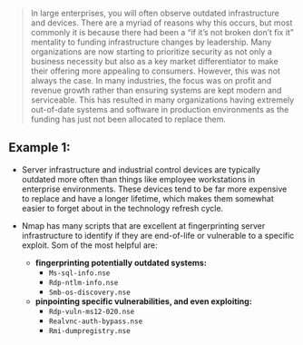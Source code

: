 > In large enterprises, you will often observe outdated infrastructure and devices. There are a myriad of reasons why this occurs, but most commonly it is because there had been a “if it’s not broken don’t fix it” mentality to funding infrastructure changes by leadership. Many organizations are now starting to prioritize security as not only a business necessity but also as a key market differentiator to make their offering more appealing to consumers. However, this was not always the case. In many industries, the focus was on profit and revenue growth rather than ensuring systems are kept modern and serviceable. This has resulted in many organizations having extremely out-of-date systems and software in production environments as the funding has just not been allocated to replace them.

## Example 1:

- Server infrastructure and industrial control devices are typically outdated more often than things like employee workstations in enterprise environments. These devices tend to be far more expensive to replace and have a longer lifetime, which makes them somewhat easier to forget about in the technology refresh cycle.

- Nmap has many scripts that are excellent at fingerprinting server infrastructure to identify if they are end-of-life or vulnerable to a specific exploit. Som of the most helpful are:
    - **fingerprinting potentially outdated systems:**
        - ```Ms-sql-info.nse```
        - ```Rdp-ntlm-info.nse ```
        - ```Smb-os-discovery.nse``` 
    - **pinpointing specific vulnerabilities, and even exploiting:**
        - ```Rdp-vuln-ms12-020.nse```
        - ```Realvnc-auth-bypass.nse```
        - ```Rmi-dumpregistry.nse```

    

